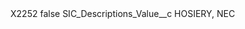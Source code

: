 <?xml version="1.0" encoding="UTF-8"?>
<CustomMetadata xmlns="http://soap.sforce.com/2006/04/metadata" xmlns:xsi="http://www.w3.org/2001/XMLSchema-instance" xmlns:xsd="http://www.w3.org/2001/XMLSchema">
    <label>X2252</label>
    <protected>false</protected>
    <values>
        <field>SIC_Descriptions_Value__c</field>
        <value xsi:type="xsd:string">HOSIERY, NEC</value>
    </values>
</CustomMetadata>
